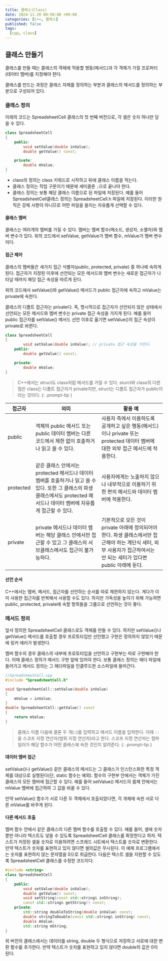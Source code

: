 ```yaml
---
title: 클래스(Class)
date: 2024-11-20 00:50:00 +09:00
categories: [C++, 클래스]
published: false
tags:
  [cpp, class]
---
```



## 클래스 만들기
클래스를 만들 때는 클래스의 객체에 적용할 행동(메서드)과 각 객체가 가질 프로퍼티(데이터 멤버)를 지정해야 한다.  

클래스를 만드는 과정은 클래스 자체를 정의하는 부분과 클래스의 메서드를 정의하는 부분으로 구성되어 있다.

### 클래스 정의

아래의 코드는 SpreadsheetCell 클래스의 첫 번째 버전으로, 각 셀은 숫자 하나만 담을 수 있다.

```cpp
class SpreadsheetCell
{
    public:
        void setValue(double inValue);
        double getValue() const;

    private:
        double mValue;
}
```

- class의 정의는 class 키워드로 시작하고 뒤에 클래스 이름을 적는다.
- 클래스 정의는 작업 구문이기 때문에 세미콜론 `;`으로 끝나야 한다.
- 클래스 정의는 보통 해당 클래스 이름으로 된 파일에 저장된다. 예를 들어 SpreadsheetCell클래스 정의는 SpreadsheetCell.h 파일에 저장된다. 이러한 원칙은 강제 사항이 아니므로 어떤 파일을 쓸지는 자유롭게 선택할 수 있다.

#### 클래스 멤버

클래스는 여러개의 멤버를 가질 수 있다. 멤버는 멤버 함수(메소드, 생성자, 소멸자)와 멤버 변수가 있다.
위의 코드에서 setValue, getValue가 멤버 함수, mValue가 멤버 변수이다.

#### 접근 제어
클래스의 멤버들은 세가지 접근 식별자(public, protected, private) 중 하나에 속하게 된다. 접근자가 지정된 이후에 선언되는 모든 메서드와 멤버 변수는 새로운 접근자가 나타날 때까지 해당 접근 속성을 따르게 된다.

위의 코드에서 setValue()와 getValue() 메서드가 public 접근자에 속하고 mValue는 private에 속한다.

클래스의 디폴트 접근자는 private다. 즉, 명시적으로 접근자가 선언되지 않은 상태에서 선언되는 모든 메서드와 멤버 변수는 private 접근 속성을 가지게 된다. 예를 들어 public 접근자를 setValue() 메서드 선언 이후로 옮기면 setValue()의 접근 속성이 private로 바뀐다.

```cpp
class SpreadsheetCell
{
        void setValue(double inValue); // private 접근 속성을 가진다.
    public:
        double getValue() const;

    private:
        double mValue;
}
```

> C++에서는 struct도 class처럼 메서드를 가질 수 있다. sturct와 class의 다른점은 class는 디폴트 접근자가 private지만, struct는 디폴트 접근자가 public이라는 것이다.
{: .prompt-tip }

| 접근자      | 의미                                                                                                                                                        | 활용 예                                                                                                                                      |
|-------------|-------------------------------------------------------------------------------------------------------------------------------------------------------------|----------------------------------------------------------------------------------------------------------------------------------------------|
| public      | 객체의 public 메서드 또는 public 데이터 멤버는 다른 코드에서 제한 없이 호출하거나 읽고 쓸 수 있다.                                                            | 사용자 측에서 이용하도록 공개하고 싶은 행동(메서드)이나 private 또는 protected 데이터 멤버에 대한 외부 접근 메서드에 적용한다.                  |
| protected   | 같은 클래스 안에서는 protected 메서드나 데이터 멤버를 호출하거나 읽고 쓸 수 있다. 또한 그 클래스의 파생 클래스에서도 protected 메서드나 데이터 멤버에 자유롭게 접근할 수 있다. | 사용자에게는 노출하지 않으나 내부적으로 이용하기 위한 편의 메서드와 데이터 멤버에 적용한다.                                                 |
| private     | private 메서드나 데이터 멤버는 해당 클래스 안에서만 접근할 수 있고 그 클래스의 서브클래스에서도 접근이 불가능하다.                                             | 기본적으로 모든 것이 private 아래에 정의되어야 한다. 파생 클래스에서만 접근해야 하는 계단식 세터, 외부 사용자가 접근하여서는 안 되는 세터가 있다면 public 아래에 둔다. |

#### 선언 순서
C++에서는 멤버, 메서드, 접근자를 선언하는 순서를 따로 제한하지 않는다. 게다가 이미 사용한 접근자를 반복해서 사용할 수도 있다. 하지만 가독성을 높이기 위해 가능하면 public, protected, private에 속할 항목들을 그룹으로 선언하는 것이 좋다.

### 메서드 정의
앞서 정의한 SpreadsheetCell 클래스로도 객체를 만들 수 있다. 하지만 setValue()나 getValue() 메서드를 호출할 경우 프로토타입만 선언했고 구현은 정의하지 않았기 때문에 링커 에러가 발생한다.

멤버 함수의 경우 클래스의 내부에 프로토타입을 선언하고 구현부는 따로 구현해야 한다. 이때 클래스 정의가 메서드 구현 앞에 있어야 한다. 보통 클래스 정의는 헤더 파일에 들어가고 메서드 정의는 그 헤더파일을 인클루드한 소스파일에 들어간다.

```cpp
//SpreadsheetCell.cpp
#include "SpreadsheetCell.h"

void SpreadsheetCell::setValue(double inValue)
{
    mValue = inValue;
}
double SpreadsheetCell::getValue() const
{
    return mValue;
}
```

> 클래스 이름 다음에 콜론 두 개(::)를 입력하고 메서드 이름을 입력한다. 이때 `::`을 스코프 지정 연산자(범위 지정 연산자)라고 한다. 스코프 지정 연산자는 컴파일러가 해당 함수가 어떤 클래스에 속한 것인지 알려준다.
{: .prompt-tip }

#### 데이터 멤버 접근
setValue()나 getValue() 같은 클래스의 메서드는 그 클래스가 인스턴스화한 특정 객체를 대상으로 실행된다(단, static 함수는 예외). 함수의 구현부 안에서는 객체가 가진 클래스의 모든 멤버에 접근할 수 있다. 예를 들어 setValue() 메서드의 몸체 안에서는 mValue 멤버에 접근하여 그 값을 바꿀 수 있다.

만약 setValue() 함수가 서로 다른 두 객체에서 호출되었다면, 각 개체에 속한 서로 다른 mValue를 바꾸게 된다.

#### 다른 메서드 호출
멤버 함수 안에서 같은 클래스의 다른 멤버 함수를 호출할 수 있다.
예를 들어, 셀에 숫자뿐만 아니라 텍스트도 넣을 수 있도록 SpreadsheetCell 클래스를 확장한다고 하자. 텍스트가 저장된 셀을 숫자로 이용하려면 스프레드 시트에서 텍스트를 숫자로 변환한다. 만약 텍스트가 숫자를 표현하고 있지 않다면 셀의값은 무시된다. 이 예제 프로그램에서는 숫자를 표현하지 않는 문자열을 0으로 취급한다. 다음은 텍스트 셀을 지원할 수 있도록 SpreadsheetCell 클래스를 수정한 코드이다.

```cpp
#include <string>
class SpreadsheetCell
{
    public:
        void setValue(double inValue);
        double getValue() const;
        void setString(const std::string& inString);
        const std::string& getString() const;
    private:
        std::string doubleToString(double inValue) const;
        double stringToDouble(const std::string& inString) const;
        double mValue;
        std::string mString;
}
```

위 버전의 클래스에서는 데이터를 string, double 두 형식으로 저장하고 서로에 대한 변환 함수를 추가한다. 만약 텍스트가 숫자를 표현하고 있지 않다면 double의 값은 0이 된다.

